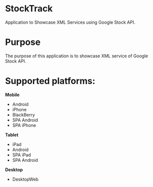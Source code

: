 StockTrack
==========
Application to Showcase XML Services using Google Stock API.


# Purpose
The purpose of this application is to showcase XML service of Google Stock API.

# Supported platforms:
**Mobile**
 * Android
 * iPhone
 * BlackBerry
 * SPA Android
 * SPA iPhone
 
**Tablet** 
 * iPad
 * Android
 * SPA iPad
 * SPA Android
 
**Desktop**
 * DesktopWeb
